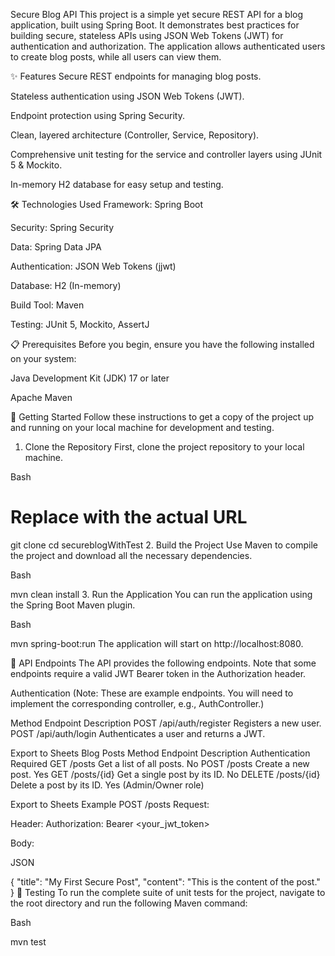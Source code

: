 Secure Blog API
This project is a simple yet secure REST API for a blog application, built using Spring Boot. It demonstrates best practices for building secure, stateless APIs using JSON Web Tokens (JWT) for authentication and authorization. The application allows authenticated users to create blog posts, while all users can view them.

✨ Features
Secure REST endpoints for managing blog posts.

Stateless authentication using JSON Web Tokens (JWT).

Endpoint protection using Spring Security.

Clean, layered architecture (Controller, Service, Repository).

Comprehensive unit testing for the service and controller layers using JUnit 5 & Mockito.

In-memory H2 database for easy setup and testing.

🛠️ Technologies Used
Framework: Spring Boot

Security: Spring Security

Data: Spring Data JPA

Authentication: JSON Web Tokens (jjwt)

Database: H2 (In-memory)

Build Tool: Maven

Testing: JUnit 5, Mockito, AssertJ

📋 Prerequisites
Before you begin, ensure you have the following installed on your system:

Java Development Kit (JDK) 17 or later

Apache Maven

🚀 Getting Started
Follow these instructions to get a copy of the project up and running on your local machine for development and testing.

1. Clone the Repository
   First, clone the project repository to your local machine.

Bash

# Replace <your-repository-url> with the actual URL
git clone <your-repository-url>
cd secureblogWithTest
2. Build the Project
   Use Maven to compile the project and download all the necessary dependencies.

Bash

mvn clean install
3. Run the Application
   You can run the application using the Spring Boot Maven plugin.

Bash

mvn spring-boot:run
The application will start on http://localhost:8080.

🔌 API Endpoints
The API provides the following endpoints. Note that some endpoints require a valid JWT Bearer token in the Authorization header.

Authentication
(Note: These are example endpoints. You will need to implement the corresponding controller, e.g., AuthController.)

Method	Endpoint	Description
POST	/api/auth/register	Registers a new user.
POST	/api/auth/login	Authenticates a user and returns a JWT.

Export to Sheets
Blog Posts
Method	Endpoint	Description	Authentication Required
GET	/posts	Get a list of all posts.	No
POST	/posts	Create a new post.	Yes
GET	/posts/{id}	Get a single post by its ID.	No
DELETE	/posts/{id}	Delete a post by its ID.	Yes (Admin/Owner role)

Export to Sheets
Example POST /posts Request:

Header: Authorization: Bearer <your_jwt_token>

Body:

JSON

{
"title": "My First Secure Post",
"content": "This is the content of the post."
}
🧪 Testing
To run the complete suite of unit tests for the project, navigate to the root directory and run the following Maven command:

Bash

mvn test